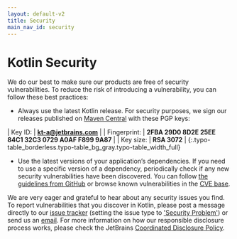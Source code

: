 ```yaml
---
layout: default-v2
title: Security
main_nav_id: security
---
```


# Kotlin Security

We do our best to make sure our products are free of security vulnerabilities. To reduce the risk of introducing a vulnerability,
you can follow these best practices: 

* Always use the latest Kotlin release. For security purposes, we sign our releases published on [Maven Central](https://search.maven.org/search?q=g:org.jetbrains.kotlin) 
with these PGP keys:
 
 | Key ID: | **kt-a@jetbrains.com** |
 | Fingerprint: | **2FBA 29D0 8D2E 25EE 84C1 32C3 0729 A0AF F899 9A87** |
 | Key size: | **RSA 3072** |
 {:.typo-table_borderless.typo-table_bg_gray.typo-table_width_full}

* Use the latest versions of your application’s dependencies. If you need to use a specific version of a dependency, 
periodically check if any new security vulnerabilities have been discovered. You can follow 
[the guidelines from GitHub](https://help.github.com/en/github/managing-security-vulnerabilities/managing-vulnerabilities-in-your-projects-dependencies) 
or browse known vulnerabilities in the [CVE base](https://cve.mitre.org/cgi-bin/cvekey.cgi?keyword=kotlin).

We are very eager and grateful to hear about any security issues you find. To report vulnerabilities that you discover in Kotlin,
please post a message directly to our [issue tracker](https://youtrack.jetbrains.com/issues/KT) (setting the issue type to ['Security Problem'](https://youtrack.jetbrains.com/issues/KT?q=%23%7BSecurity%20Problem%7D%20)) 
or send us an [email](mailto:security@jetbrains.org). For more information on how our responsible disclosure process works, 
please check the JetBrains [Coordinated Disclosure Policy](https://www.jetbrains.com/legal/terms/coordinated-disclosure.html).
